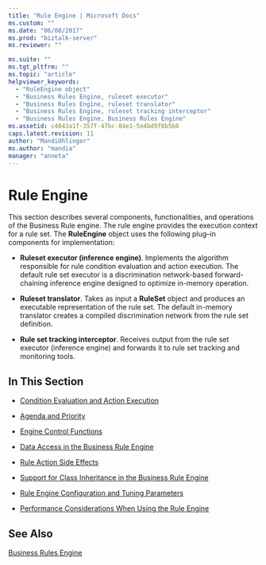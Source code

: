 ```yaml
---
title: "Rule Engine | Microsoft Docs"
ms.custom: ""
ms.date: "06/08/2017"
ms.prod: "biztalk-server"
ms.reviewer: ""

ms.suite: ""
ms.tgt_pltfrm: ""
ms.topic: "article"
helpviewer_keywords: 
  - "RuleEngine object"
  - "Business Rules Engine, ruleset executor"
  - "Business Rules Engine, ruleset translator"
  - "Business Rules Engine, ruleset tracking interceptor"
  - "Business Rules Engine, Business Rules Engine"
ms.assetid: c4043a1f-357f-47bc-84e1-5e4bd9f8b5b8
caps.latest.revision: 11
author: "MandiOhlinger"
ms.author: "mandia"
manager: "anneta"
---
```

# Rule Engine
This section describes several components, functionalities, and operations of the Business Rule engine. The rule engine provides the execution context for a rule set. The **RuleEngine** object uses the following plug–in components for implementation:  
  
-   **Ruleset executor (inference engine)**. Implements the algorithm responsible for rule condition evaluation and action execution. The default rule set executor is a discrimination network-based forward-chaining inference engine designed to optimize in-memory operation.  
  
-   **Ruleset translator**. Takes as input a **RuleSet** object and produces an executable representation of the rule set. The default in-memory translator creates a compiled discrimination network from the rule set definition.  
  
-   **Rule set tracking interceptor**. Receives output from the rule set executor (inference engine) and forwards it to rule set tracking and monitoring tools.  
  
## In This Section  
  
-   [Condition Evaluation and Action Execution](../core/condition-evaluation-and-action-execution.md)  
  
-   [Agenda and Priority](../core/agenda-and-priority.md)  
  
-   [Engine Control Functions](../core/engine-control-functions.md)  
  
-   [Data Access in the Business Rule Engine](../core/data-access-in-the-business-rule-engine.md)  
  
-   [Rule Action Side Effects](../core/rule-action-side-effects.md)  
  
-   [Support for Class Inheritance in the Business Rule Engine](../core/support-for-class-inheritance-in-the-business-rule-engine.md)  
  
-   [Rule Engine Configuration and Tuning Parameters](../core/rule-engine-configuration-and-tuning-parameters.md)  
  
-   [Performance Considerations When Using the Rule Engine](../core/performance-considerations-when-using-the-rule-engine.md)  
  
## See Also  
 [Business Rules Engine](../core/business-rules-engine.md)